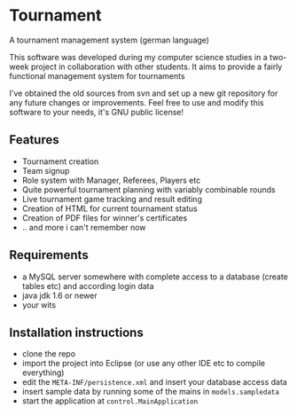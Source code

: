# Tournament
A tournament management system (german language)

This software was developed during my computer science studies in a two-week project in collaboration with other students.
It aims to provide a fairly functional management system for tournaments

I've obtained the old sources from svn and set up a new git repository for any future changes or improvements.
Feel free to use and modify this software to your needs, it's GNU public license!

## Features
- Tournament creation
- Team signup
- Role system with Manager, Referees, Players etc
- Quite powerful tournament planning with variably combinable rounds
- Live tournament game tracking and result editing
- Creation of HTML for current tournament status
- Creation of PDF files for winner's certificates
- .. and more i can't remember now

## Requirements
- a MySQL server somewhere with complete access to a database (create tables etc) and according login data
- java jdk 1.6 or newer
- your wits

## Installation instructions
 - clone the repo
 - import the project into Eclipse (or use any other IDE etc to compile everything)
 - edit the <code>META-INF/persistence.xml</code> and insert your database access data
 - insert sample data by running some of the mains in <code>models.sampledata</code>
 - start the application at <code>control.MainApplication</code>
